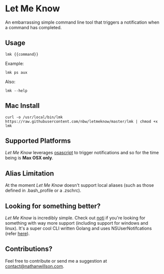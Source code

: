 # Let Me Know

An embarrassing simple command line tool that triggers a notification when a command has completed.

## Usage

```
lmk {{command}}
```

Example:
```
lmk ps aux
```

Also:

```
lmk --help
```

## Mac Install

`curl -o /usr/local/bin/lmk https://raw.githubusercontent.com/nbw/letmeknow/master/lmk | chmod +x lmk`

## Supported Platforms

_Let Me Know_ leverages [osascript](https://ss64.com/osx/osascript.html) to trigger notifications and so for the time being is **Max OSX only**. 

## Alias Limitation

At the moment _Let Me Know_ doesn't support local aliases (such as those defined in .bash_profile or a .zschrc). 

## Looking for something better?

_Let Me Know_ is incredibly simple. Check out [noti](https://github.com/variadico/noti) if you're looking for something with way more support (including support for windows and linux). It's a super cool CLI written Golang and uses NSUserNotifcations (refer [here](https://github.com/variadico/noti/tree/master/service/nsuser)). 

## Contributions?

Feel free to contribute or send me a suggestion at contact@nathanwillson.com.
